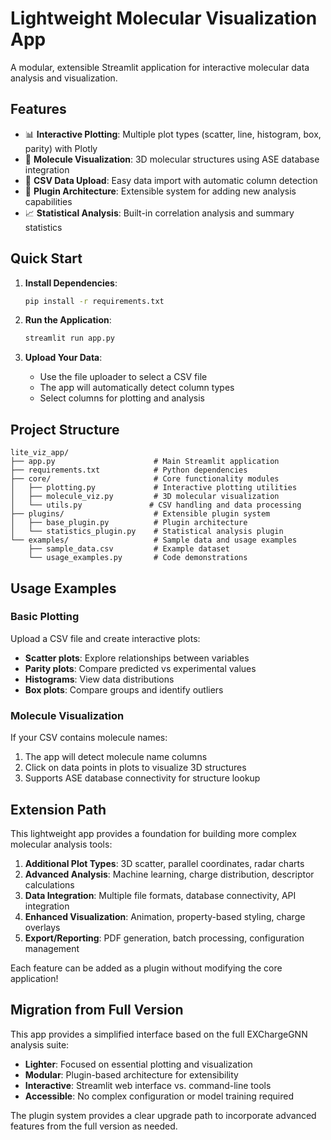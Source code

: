 # Lightweight Molecular Visualization App

A modular, extensible Streamlit application for interactive molecular data analysis and visualization.

## Features

- 📊 **Interactive Plotting**: Multiple plot types (scatter, line, histogram, box, parity) with Plotly
- 🧬 **Molecule Visualization**: 3D molecular structures using ASE database integration  
- 📁 **CSV Data Upload**: Easy data import with automatic column detection
- 🔌 **Plugin Architecture**: Extensible system for adding new analysis capabilities
- 📈 **Statistical Analysis**: Built-in correlation analysis and summary statistics

## Quick Start

1. **Install Dependencies**:
   ```bash
   pip install -r requirements.txt
   ```

2. **Run the Application**:
   ```bash
   streamlit run app.py
   ```

3. **Upload Your Data**:
   - Use the file uploader to select a CSV file
   - The app will automatically detect column types
   - Select columns for plotting and analysis

## Project Structure

```
lite_viz_app/
├── app.py                      # Main Streamlit application
├── requirements.txt            # Python dependencies
├── core/                       # Core functionality modules
│   ├── plotting.py             # Interactive plotting utilities
│   ├── molecule_viz.py         # 3D molecular visualization
│   └── utils.py               # CSV handling and data processing
├── plugins/                    # Extensible plugin system
│   ├── base_plugin.py          # Plugin architecture
│   └── statistics_plugin.py    # Statistical analysis plugin
└── examples/                   # Sample data and usage examples
    ├── sample_data.csv         # Example dataset
    └── usage_examples.py       # Code demonstrations
```

## Usage Examples

### Basic Plotting
Upload a CSV file and create interactive plots:
- **Scatter plots**: Explore relationships between variables
- **Parity plots**: Compare predicted vs experimental values  
- **Histograms**: View data distributions
- **Box plots**: Compare groups and identify outliers

### Molecule Visualization
If your CSV contains molecule names:
1. The app will detect molecule name columns
2. Click on data points in plots to visualize 3D structures
3. Supports ASE database connectivity for structure lookup



## Extension Path

This lightweight app provides a foundation for building more complex molecular analysis tools:

1. **Additional Plot Types**: 3D scatter, parallel coordinates, radar charts
2. **Advanced Analysis**: Machine learning, charge distribution, descriptor calculations  
3. **Data Integration**: Multiple file formats, database connectivity, API integration
4. **Enhanced Visualization**: Animation, property-based styling, charge overlays
5. **Export/Reporting**: PDF generation, batch processing, configuration management

Each feature can be added as a plugin without modifying the core application!

## Migration from Full Version

This app provides a simplified interface based on the full EXChargeGNN analysis suite:
- **Lighter**: Focused on essential plotting and visualization
- **Modular**: Plugin-based architecture for extensibility  
- **Interactive**: Streamlit web interface vs. command-line tools
- **Accessible**: No complex configuration or model training required

The plugin system provides a clear upgrade path to incorporate advanced features from the full version as needed.
